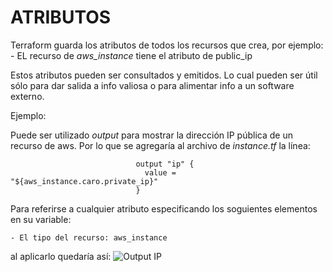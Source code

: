 #               ATRIBUTOS

Terraform guarda los atributos de todos los recursos que crea, por ejemplo:
    - EL recurso de *aws_instance* tiene el atributo de public_ip

Estos atributos pueden ser consultados y emitidos. Lo cual pueden ser útil sólo para dar salida a info valiosa o para alimentar info a un software externo. 

Ejemplo:

Puede ser utilizado *output* para mostrar la dirección IP pública de un recurso de aws. Por lo que se agregaría al archivo de *instance.tf* la línea:

                                output "ip" {
                                  value = "${aws_instance.caro.private_ip}"
                                }
Para referirse a cualquier atributo especificando los soguientes elementos en su variable:

    - El tipo del recurso: aws_instance




al aplicarlo quedaría así:
![Output IP](C:\Users\carolina.montano\Desktop\Terraform\python\terraform\demo_03\output.png)